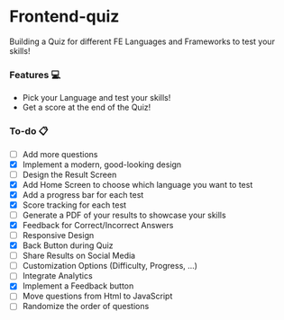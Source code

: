 # Frontend-quiz

Building a Quiz for different FE Languages and Frameworks to test your skills!

### Features :computer:

- Pick your Language and test your skills!
- Get a score at the end of the Quiz!

### To-do :clipboard:

- [ ] Add more questions
- [x] Implement a modern, good-looking design
- [ ] Design the Result Screen
- [x] Add Home Screen to choose which language you want to test
- [x] Add a progress bar for each test
- [x] Score tracking for each test
- [ ] Generate a PDF of your results to showcase your skills
- [x] Feedback for Correct/Incorrect Answers
- [ ] Responsive Design
- [x] Back Button during Quiz
- [ ] Share Results on Social Media
- [ ] Customization Options (Difficulty, Progress, ...)
- [ ] Integrate Analytics
- [x] Implement a Feedback button
- [ ] Move questions from Html to JavaScript
- [ ] Randomize the order of questions
